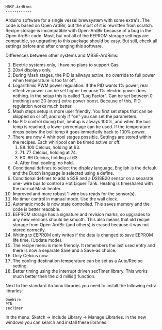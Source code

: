 	MBSE-ArdRims
	------------

Arduino software for a single vessel brewsystem with some extra's. The code
is based on Open ArdBir, but the most of it is rewritten from scratch.
Recipe storage is incompatible with Open-ArdBir because of a bug in the
Open ArdBir code. Most, but not all of the EEPROM storage settings are
compatible, so upgrading to this package should be easy. But still, check
all settings before and after changing this software.


Differences between other systems and MBSE-ArdRims:

1.  Electric systems only, I have no plans to support Gas.
2.  20x4 displays only.
3.  During Mash stages, the PID is allways active, no override to full power
    when temperature is too far off.
4.  Logarithmic PWM power regulation. If the PID wants 1% power, real effective
    power can be set higher because 1% electric power does nothing. In the setup
    this is called "Log Factor". Can be set between 0 (nothing) and 20 (most)
    extra power boost. Because of this, PID regulation works much better.
5.  Mash steps setup is more user friendly. You first set steps that can be
    skipped on or off, and only if "on" you can set the parameters.
6.  No PID control during boil, heatup is always 100%, and when the boil temp
    is reached, a lower percentage can be used. If the temperature drops below
    the boil temp it goes immediatly back to 100% power.
7.  There are now 4 whirlpool stages possible. Settings are stored within
    the recipes. Each whirlpool can be timed active or off.
    1. 88..100 Celcius, holding at 93.
    2. 71..77 Celcius, holding at 74.
    3. 60..66 Celcius, holding at 63.
    4. After final cooling, no hold.
8.  Conditional defines to select the display language, English is the default
    and the Dutch language is selected using a define.
9.  Conditional defines to add a SSR and a DS18B20 sensor on a separate one-
    wire bus to control a Hot Liquer Tank. Heating is timeshared with the
    normal Mash heater.
10. Improved and more robust 1-wire bus reads for the sensor(s).
11. No timer control in manual mode. Use the wall clock.
12. Automatic mode is now state controlled. This saves memory and the code is
    better readable.
13. EEPROM storage has a signature and revision marks, so upgrades to any new
    versions should be smooth. This also means that old recipe storage from
    Open-ArdBir (and others) is erased because it was not stored correctly.
14. Writing to EEPROM only writes if the data is changed to save EEPROM life
    time. (Update mode).
15. The recipe menu is more friendly. It remembers the last used entry and
    there is now a separate Save and a Save-as choice.
16. Only Celcius now.
17. The cooling destination temperature can be set as a Auto/Recipe setting.
18. Better timing using the interrupt driven secTimer library. This works
    much better then the old millis() function.


Next to the standard Arduino libraries you need to install the following extra
libraries:

    OneWire
    PID
    secTimer

In the menu: Sketch -> Include Library -> Manage Libraries.
In the new windows you can search and install these libraries.

